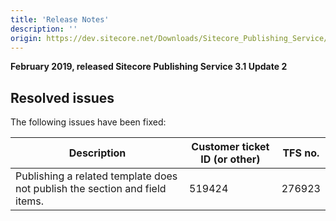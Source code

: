 ```yaml
---
title: 'Release Notes'
description: ''
origin: https://dev.sitecore.net/Downloads/Sitecore_Publishing_Service/31/Sitecore_Publishing_Service_31_Update2/Release_Notes
---
```


**February 2019, released Sitecore Publishing Service 3.1 Update 2**

## Resolved issues

The following issues have been fixed:

| Description                                                                  | Customer ticket ID (or other) | TFS no. |
| ---------------------------------------------------------------------------- | ----------------------------- | ------- |
| ​Publishing a related template does not publish the section and field items. | 519424                        | 276923  |
